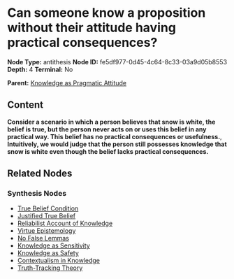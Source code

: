 # Can someone know a proposition without their attitude having practical consequences?

**Node Type:** antithesis
**Node ID:** fe5df977-0d45-4c64-8c33-03a9d05b8553
**Depth:** 4
**Terminal:** No

**Parent:** [Knowledge as Pragmatic Attitude](knowledge-as-pragmatic-attitude-synthesis-a92072a6-06b6-410c-a18f-2a7fe8772d41.md)

## Content

**Consider a scenario in which a person believes that snow is white, the belief is true, but the person never acts on or uses this belief in any practical way. This belief has no practical consequences or usefulness.**, **Intuitively, we would judge that the person still possesses knowledge that snow is white even though the belief lacks practical consequences.**

## Related Nodes

### Synthesis Nodes

- [True Belief Condition](true-belief-condition-synthesis-55c96389-c5a9-446c-af43-ead8175c948f.md)
- [Justified True Belief](justified-true-belief-synthesis-db0d7c0a-38ea-4683-af82-107e5d30f921.md)
- [Reliabilist Account of Knowledge](reliabilist-account-of-knowledge-synthesis-ba033d05-4d6f-4c41-ad7c-2d657c7e0a5c.md)
- [Virtue Epistemology](virtue-epistemology-synthesis-c63311d8-9791-4a5a-a18c-1c15b69f298e.md)
- [No False Lemmas](no-false-lemmas-synthesis-2030c6f6-9886-418b-8d42-4a7ebac5124a.md)
- [Knowledge as Sensitivity](knowledge-as-sensitivity-synthesis-39525450-9b1f-4370-b9af-eba6d0a59ead.md)
- [Knowledge as Safety](knowledge-as-safety-synthesis-ec955c36-cb68-4318-8a0d-23dea50e0923.md)
- [Contextualism in Knowledge](contextualism-in-knowledge-synthesis-dcca47b1-3f7b-4cb1-9259-c36c19c655f2.md)
- [Truth-Tracking Theory](truth-tracking-theory-synthesis-efafe0e0-5980-446d-a925-73f64e18d455.md)
